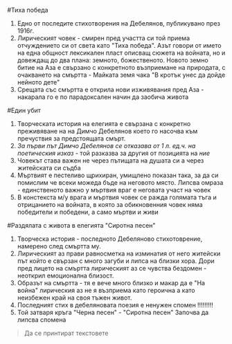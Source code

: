 #Тиха победа
1. Едно от последите стихотворения на Дебелянов, публикувано през 1916г.
2. Лирическият човек - смирен пред участта си той приема отчуждението си от света като "Тиха победа". Азът говори от името на една общност лексикален пласт описващ сюжета на войната, но и довеждащ до два плана: земното, божественото. Новото земно битие на Aза е свързано с конкретното възприемане на природата, с очакването на смъртта - Майката земя чака "В кротък унес да дойде нейното дете"
3. Срещата със смъртта е открила нови изживявания пред Aза - накарала го е по парадоксален начин да заобича живота 

#Един убит
1. Творческата история на елегията е свързана с конкретно преживяване на на Димчо Дебелянов което го насочва към пречуствия за предстоящата смърт.
2. *За първи път Димчо Дебелянов се отказава от 1 л. ед.ч. на поетическия изказ* - той разказва за другия от позицията на *ние* 
3. Човекът става важен не через пътищата на душата си а через житейската си съдба
4. Мъртвият е пестеливо щрихиран, умищлено показан така, за да си помислим че всеки можеда бъде на неговото място. Липсва омраза - единственото важно у мъртвия враг е неговата участ на човек
5. В констекста м/у врага и мъртвия човек се ражда голямата тъга и отрицанието на войната, в която за обикновенния човек няма победители и победени, а само мъртви и живи

#Раздялата с живота в елегията "Сиротна песен"
1. Творческа история - последното Дебеляново стихотоврение, намерено след смъртта му.
2. Лирическият аз прави равносметка на изминатия от него житейски път който е свързан с много загуби и липса на близки хора. Дори пред лицето на смъртта лирическият аз се чувства бездомен - неоткрил емоционална близост.
3. Образът на смъртта - тя е вече много близко и макар да е "На война" лирическия аз не я възприема като героична а като неизбежен край на своя тъжен живот.
4. Последният стих в дебеляновата поезия е ненужен спомен !!!!!!!!!
5. Той затваря кръга "Черна песен" - "Сиротна песен"
Започва да липсва спомена

> Да се принтират текстовете
